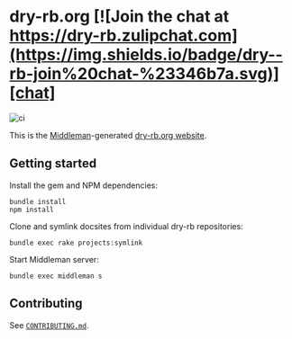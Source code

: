 [chat]: https://dry-rb.zulipchat.com

# dry-rb.org [![Join the chat at https://dry-rb.zulipchat.com](https://img.shields.io/badge/dry--rb-join%20chat-%23346b7a.svg)][chat]

![ci](https://github.com/dry-rb/dry-rb.org/workflows/ci/badge.svg)

This is the [Middleman](https://middlemanapp.com)-generated [dry-rb.org website](http://dry-rb.org/).

## Getting started

Install the gem and NPM dependencies:

```
bundle install
npm install
```

Clone and symlink docsites from individual dry-rb repositories:

```
bundle exec rake projects:symlink
```

Start Middleman server:

```
bundle exec middleman s
```

## Contributing

See [`CONTRIBUTING.md`](CONTRIBUTING.md).
